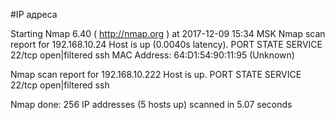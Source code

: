 #IP адреса <a name="99"></a>

Starting Nmap 6.40 ( http://nmap.org ) at 2017-12-09 15:34 MSK
Nmap scan report for 192.168.10.24
Host is up (0.0040s latency).
PORT   STATE         SERVICE
22/tcp open|filtered ssh
MAC Address: 64:D1:54:90:11:95 (Unknown)

Nmap scan report for 192.168.10.222
Host is up.
PORT   STATE         SERVICE
22/tcp open|filtered ssh

Nmap done: 256 IP addresses (5 hosts up) scanned in 5.07 seconds
